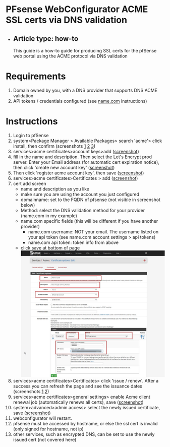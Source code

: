 # PFsense WebConfigurator ACME SSL certs via DNS validation 
- ## Article type: how-to
  This guide is a how-to guide for producing SSL certs for the pfSense web portal using the ACME protocol via DNS validation

# Requirements
1. Domain owned by you, with a DNS provider that supports DNS ACME validation 
2. API tokens / credentials configured (see [name.com](namecomDnsApi.md) instructions)

# Instructions 
1. Login to pfSense
2. system>Package Manager > Available Packages> search 'acme'> click install, then confirm (screenshots [1](https://github.com/mynah22/Homelab-Guides/raw/main/screenshots/pfsenseAcme0.jpg) [2](https://github.com/mynah22/Homelab-Guides/raw/main/screenshots/pfsenseAcme1.jpg) [3](https://github.com/mynah22/Homelab-Guides/raw/main/screenshots/pfsenseAcme2.jpg))
3. services>acme certificates>account keys>add ([screenshot](https://github.com/mynah22/Homelab-Guides/raw/main/screenshots/pfsenseAcme3.jpg))
4. fill in the name and description. Then select the Let's Encrypt prod server. Enter your Email address (for automatic cert expiration notice), then click 'create new account key' ([screenshot](https://github.com/mynah22/Homelab-Guides/raw/main/screenshots/pfsenseAcme4.jpg))
5. Then click 'register acme account key', then save ([screenshot](https://github.com/mynah22/Homelab-Guides/raw/main/screenshots/pfsenseAcme5.jpg))
6. services>acme certificates>Certificates > add ([screenshot](https://github.com/mynah22/Homelab-Guides/raw/main/screenshots/pfsenseAcme6.jpg))
7. cert add screen
   - name and description as you like
   - make sure you are using the account you just configured
   - domainname: set to the FQDN of pfsense (not visible in screenshot below)
   - Method: select the DNS validation method for your provider (name.com in my example)
   - name.com specific fields (this will be different if you have another provider)
     - name.com username: NOT your email. The username listed on your api token (see name.com account settings > api tokens)
     - name.com api token: token info from above
   - click save at bottom of page
     ![](https://github.com/mynah22/Homelab-Guides/raw/main/screenshots/pfsenseAcme7.jpg)
8. services>acme certificates>Certificates> click 'issue / renew'. After a success you can refresh the page and see the issuance dates (screenshots [1](https://github.com/mynah22/Homelab-Guides/raw/main/screenshots/pfsenseAcme8.jpg) [2](https://github.com/mynah22/Homelab-Guides/raw/main/screenshots/pfsenseAcme9.jpg))
9. services>acme certificates>general settings> enable Acme client renewal job (automatically renews all certs), save ([screenshot](https://github.com/mynah22/Homelab-Guides/raw/main/screenshots/pfsenseAcme10.jpg))
10. system>advanced>admin access> select the newly issued certificate, save ([screenshot](https://github.com/mynah22/Homelab-Guides/raw/main/screenshots/pfsenseAcme11.jpg))
11. webconfigurator will restart.
12. pfsense must be accessed by hostname, or else the ssl cert is invalid (only signed for hostname, not ip)
13. other services, such as encrypted DNS, can be set to use the newly issued cert (not covered here)